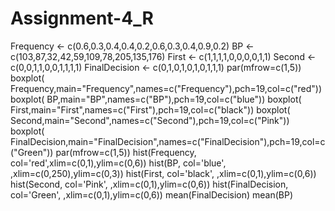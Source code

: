 # Assignment-4_R
Frequency <- c(0.6,0.3,0.4,0.4,0.2,0.6,0.3,0.4,0.9,0.2)
BP <- c(103,87,32,42,59,109,78,205,135,176)
First <- c(1,1,1,1,0,0,0,0,1,1)
Second <- c(0,0,1,1,0,0,1,1,1,1)
FinalDecision <- c(0,1,0,1,0,1,0,1,1,1)
par(mfrow=c(1,5))
boxplot( Frequency,main="Frequency",names=c("Frequency"),pch=19,col=c("red"))
boxplot( BP,main="BP",names=c("BP"),pch=19,col=c("blue"))
boxplot( First,main="First",names=c("First"),pch=19,col=c("black"))
boxplot( Second,main="Second",names=c("Second"),pch=19,col=c("Pink"))
boxplot( FinalDecision,main="FinalDecision",names=c("FinalDecision"),pch=19,col=c("Green"))
par(mfrow=c(1,5))
hist(Frequency, col='red',xlim=c(0,1),ylim=c(0,6))
hist(BP, col='blue', ,xlim=c(0,250),ylim=c(0,3))
hist(First, col='black', ,xlim=c(0,1),ylim=c(0,6))
hist(Second, col='Pink', ,xlim=c(0,1),ylim=c(0,6))
hist(FinalDecision, col='Green', ,xlim=c(0,1),ylim=c(0,6))
mean(FinalDecision)
mean(BP)
